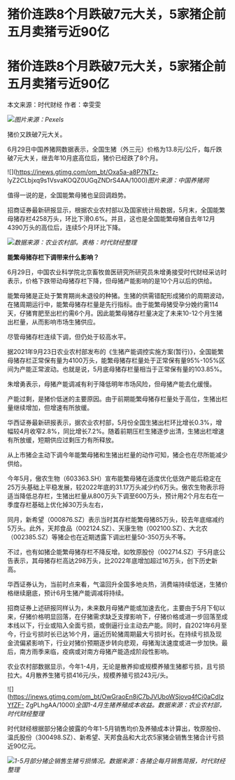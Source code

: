 # 猪价连跌8个月跌破7元大关，5家猪企前五月卖猪亏近90亿

# 猪价连跌8个月跌破7元大关，5家猪企前五月卖猪亏近90亿

本文来源：时代财经 作者：幸雯雯

![](https://inews.gtimg.com/om_bt/OlQfb0XTAHJgxSllrY11Kc1-BuODGlGAt1FNgplVNvBL0AA/1000)_图片来源：Pexels_

猪价又跌破7元大关。

6月29日中国养猪网数据表示，全国生猪（外三元）价格为13.8元/公斤，每斤跌破7元大关，继去年10月底高位后，猪价已经跌了8个月。

![](https://inews.gtimg.com/om_bt/Oxa5a-a8P7NTz-
lyZ2CLbjxq9s1VsvaKOQZ0UGqZNDrS4AA/1000)_图片来源：中国养猪网_

值得一说的是，全国能繁母猪也呈回调趋势。

招商证券最新研报显示，根据农业农村部以及国家统计局数据，5月末，全国能繁母猪存栏4258万头，环比下滑0.6%。并且，这也是全国能繁母猪自去年12月4390万头的高位后，连续5个月环比下降。

![](https://inews.gtimg.com/om_bt/OSNJX9I86WLI54MOL501q5EW7jwBJRYhkReK9q_7UmZnkAA/1000)_数据来源：农业农村部。表格：时代财经整理_

**能繁母猪存栏下调带来什么影响？**

6月29日，中国农业科学院北京畜牧兽医研究所研究员朱增勇接受时代财经采访时表示，价格下跌带动母猪存栏下降，但母猪产能影响的是10个月以后的供给。

能繁母猪是正处于繁育期尚未退役的种猪。生猪的供需错配形成猪价的周期波动，在猪周期运行中，能繁母猪存栏量是先行指标。由于能繁母猪受孕分娩约需114天，仔猪育肥至出栏约需6个月。因此能繁母猪存栏量决定了未来10-12个月生猪出栏量，从而影响市场生猪供应。

尽管母猪存栏连续下调，但仍处于较高水平。

据2021年9月23日农业农村部发布的《生猪产能调控实施方案(暂行)》，全国能繁母猪存栏正常保有量为4100万头，能繁母猪存栏量处于正常保有量95%-105%区间为产能正常波动。也就是说，5月底母猪存栏量相当于正常保有量的103.85%。

朱增勇表示，母猪产能调减有利于降低明年市场风险，但母猪产能去化缓慢。

产能过剩，是猪价低迷的主要原因。由于前期能繁母猪存栏量处于高位，生猪出栏量继续增加，但增速有所放缓。

华西证券最新研报表示，据农业农村部，5月份全国生猪出栏环比增长0.3%，增幅较4月收窄2.8%，同比增长7.2%。随着前期压栏生猪逐步出清，生猪出栏增速有所放缓，短期供应过剩压力有所释放。

从上市猪企主动下调今年能繁母猪和生猪出栏量的动作可知，猪企也在尽所能减少供给。

今年5月，傲农生物（603363.SH）宣布能繁母猪在适度优化低效产能后稳定在25万头基础上平稳发展，较2022年底的31.17万头减少约6万头。傲农生物表示将适当降低总存栏，生猪出栏量从800万头下调至600万头，预计用2个月左右在一季度存栏基础上优化掉30万头左右，

同月，新希望（000876.SZ）表示当时其存栏能繁母猪85万头，较去年底缩减约5万头。此外，天邦食品（002124.SZ）、天康生物（002100.SZ）、大北农（002385.SZ）等猪企也在近期透露下调出栏量50-350万头不等。

不过，也有如猪企能繁母猪存栏不降反增。如牧原股份（002714.SZ）于5月底公告表示，其母猪存栏高达298万头，比2022年底增加超过16万头，创下历史新高。

华西证券认为，当前时点来看，气温回升全国多地炎热，消费端持续低迷，生猪价格继续磨底，预计6月生猪产能调减将持续。

招商证券上述研报同样认为，未来数月母猪产能或加速去化，主要由于5月下旬以来，仔猪价格明显回落，在仔猪需求缺乏支撑影响下，仔猪价格或进一步回落至成本线以下，行业或陷入全面亏损，或倒逼行业主动去产能。同时，自2021年6月至今，行业亏损时长已达16个月，逼近历轮猪周期最大亏损时长。在持续亏损及现金流偏紧影响下，行业对猪价预期逐步转向悲观，母猪淘汰速度或进一步加快。最后，南方雨季来临，疫病或对南方母猪产能造成阶段性影响。

农业农村部数据显示，今年1-4月，无论是散养抑或规模养殖生猪都亏损，且亏损拉大。4月散养生猪亏损416元/头，规模养殖亏损243元/头。

![](https://inews.gtimg.com/om_bt/OwGraoEn8jC7bJVUboWSjovq4fCi0aCdIzYfZF-
ZgPLhgAA/1000)_全国1-4月生猪养殖成本收益。数据来源：农业农村部，时代财经整理_

时代财经根据部分猪企披露的今年1-5月销售均价及养殖成本计算出，牧原股份、温氏股份（300498.SZ）、新希望、天邦食品和大北农5家猪企销售生猪合计亏损近90亿元。

![](https://inews.gtimg.com/om_bt/Ot3gDwL9_HceKivffzkudRZ7BMsS9gGNG9Tc4lwp69v24AA/1000)_1-5月部分猪企销售生猪亏损情况。数据来源：各猪企每月销售简报，时代财经整理_

